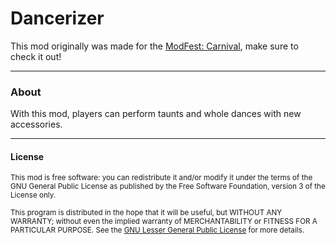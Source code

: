 # Dancerizer

This mod originally was made for the [ModFest: Carnival](https://modfest.net/carnival), make sure to check it out!

***

### About

With this mod, players can perform taunts and whole dances with new accessories.

***

#### License

<sup>This mod is free software: you can redistribute it and/or modify it under the terms of the GNU General Public License as published by the Free Software Foundation, version 3 of the License only.</br></br>This program is distributed in the hope that it will be useful, but WITHOUT ANY WARRANTY; without even the implied warranty of MERCHANTABILITY or FITNESS FOR A PARTICULAR PURPOSE. See the [GNU Lesser General Public License](/COPYING.md) for more details.</sup>